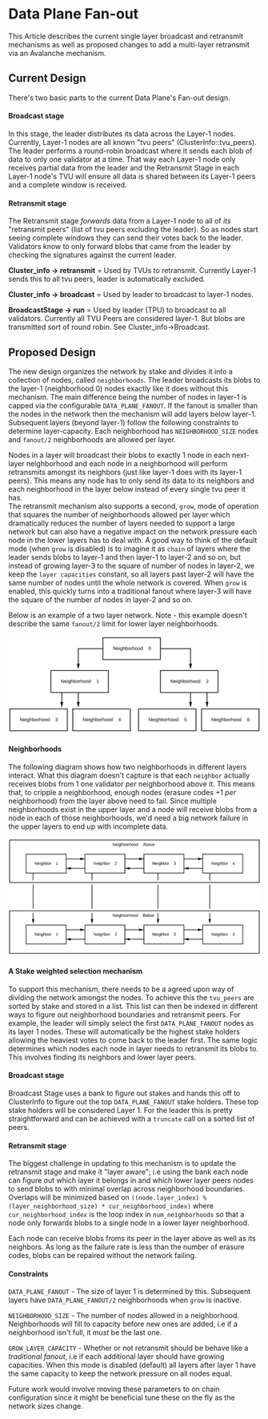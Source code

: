 # Data Plane Fan-out 

This Article describes the current single layer broadcast and retransmit mechanisms as well as proposed changes to add a multi-layer retransmit via an Avalanche mechanism.

## Current Design
There's two basic parts to the current Data Plane's Fan-out design. 

#### Broadcast stage
In this stage, the leader distributes its data across the Layer-1 nodes. Currently, Layer-1 nodes are all known "tvu peers" (ClusterInfo::tvu_peers). 
The leader performs a round-robin broadcast where it sends each blob of data to only one validator at a time. That way each Layer-1 node only receives partial data from the leader and 
the Retransmit Stage in each Layer-1 node's TVU will ensure all data is shared between its Layer-1 peers and a complete window is received.    

#### Retransmit stage  
The Retransmit stage *forwards* data from a Layer-1 node to all of _its_ "retransmit peers" (list of tvu peers excluding the leader). So as nodes start seeing complete windows they can send their votes back to the leader.
Validators know to only forward blobs that came from the leader by checking the signatures against the current leader.   

**Cluster_info -> retransmit** = Used by TVUs to retransmit. Currently Layer-1 sends this to all tvu peers, leader is automatically excluded.

**Cluster_info -> broadcast** = Used by leader to broadcast to layer-1 nodes. 

**BroadcastStage -> run** = Used by leader (TPU) to broadcast to all validators. Currently all TVU Peers are considered layer-1. But blobs are transmitted sort of round robin. See Cluster_info->Broadcast. 

## Proposed Design

The new design organizes the network by stake and divides it into a collection of nodes, called `neighborhoods`. 
The leader broadcasts its blobs to the layer-1 (neighborhood 0) nodes exactly like it does without this mechanism. The main difference being the number of nodes in layer-1 is capped via the configurable `DATA_PLANE_FANOUT`. If the fanout is smaller than the nodes in the network then the mechanism will add layers below layer-1. Subsequent layers (beyond layer-1) follow the following constraints to determine layer-capacity. 
Each neighborhood has `NEIGHBORHOOD_SIZE` nodes and `fanout/2` neighborhoods are allowed per layer. 

Nodes in a layer will broadcast their blobs to exactly 1 node in each next-layer neighborhood and each node in a neighborhood will perform retransmits amongst its neighbors (just like layer-1 does with its layer-1 peers).
This means any node has to only send its data to its neighbors and each neighborhood in the layer below instead of every single tvu peer it has.  
The retransmit mechanism also supports a second, `grow`,  mode of operation that squares the number of neighborhoods allowed per layer which dramatically reduces the number of layers needed to support a large network but can also have a negative impact on the network pressure each node in the lower layers has to deal with.
A good way to think of the default mode (when `grow` is disabled) is to imagine it as `chain` of layers where the leader sends blobs to layer-1 and then layer-1 to layer-2 and so on, but instead of growing layer-3 to the square of number of nodes in layer-2, we keep the `layer capacities` constant, so all layers past layer-2 will have the same number of nodes until the whole network is covered. When `grow` is enabled, this 
quickly turns into a traditional fanout where layer-3 will have the square of the number of nodes in layer-2 and so on.    

Below is an example of a two layer network. Note - this example doesn't describe the same `fanout/2` limit for lower layer neighborhoods.

<img alt="Two layer network" src="img/data-plane.svg" class="center"/>

#### Neighborhoods

The following diagram shows how two neighborhoods in different layers interact. What this diagram doesn't capture
is that each `neighbor` actually receives blobs from 1 one validator _per_ neighborhood above it. This means that, to cripple a neighborhood, enough nodes (erasure codes +1 _per_ neighborhood) from the layer above need to fail. 
Since multiple neighborhoods exist in the upper layer and a node will receive blobs from a node in each of those neighborhoods, we'd need a big network failure in the upper layers to end up with incomplete data.
 
<img alt="Inner workings of a neighborhood" src="img/data-plane-neighborhood.svg" class="center"/>
               
#### A Stake weighted selection mechanism
To support this mechanism, there needs to be a agreed upon way of dividing the network amongst the nodes. To achieve this the `tvu_peers` are sorted by stake and stored in a list. This list can then be indexed in different ways to figure out neighborhood boundaries and retransmit peers.
For example, the leader will simply select the first `DATA_PLANE_FANOUT` nodes as its layer 1 nodes. These will automatically be the highest stake holders allowing the heaviest votes to come back to the leader first. 
The same logic determines which nodes each node in layer needs to retransmit its blobs to. This involves finding its neighbors and lower layer peers.    
 
#### Broadcast stage
Broadcast Stage uses a bank to figure out stakes and hands this off to ClusterInfo to figure out the top `DATA_PLANE_FANOUT` stake holders. 
These top stake holders will be considered Layer 1. For the leader this is pretty straightforward and can be achieved with a `truncate` call on a sorted list of peers. 

#### Retransmit stage
The biggest challenge in updating to this mechanism is to update the retransmit stage and make it "layer aware"; i.e using the bank each node can figure out which layer it belongs in and which lower layer peers nodes to send blobs to with minimal overlap across neighborhood boundaries. 
Overlaps will be minimized based on `((node.layer_index) % (layer_neighborhood_size) * cur_neighborhood_index)` where `cur_neighborhood_index` is the loop index in `num_neighborhoods` so that a node only forwards blobs to a single node in a lower layer neighborhood. 

Each node can receive blobs froms its peer in the layer above as well as its neighbors. As long as the failure rate is less than the number of erasure codes, blobs can be repaired without the network failing. 

#### Constraints
`DATA_PLANE_FANOUT` - The size of layer 1 is determined by this. Subsequent layers have `DATA_PLANE_FANOUT/2` neighborhoods when `grow` is inactive.  

`NEIGHBORHOOD_SIZE` - The number of nodes allowed in a neighborhood. Neighborhoods will fill to capacity before new ones are added, i.e if a neighborhood isn't full, it _must_ be the last one.

`GROW_LAYER_CAPACITY` - Whether or not retransmit should be behave like a _traditional fanout_, i.e if each additional layer should have growing capacities. When this mode is disabled (default) all layers after layer 1 have the same capacity to keep the network pressure on all nodes equal.

Future work would involve moving these parameters to on chain configuration since it might be beneficial tune these on the fly as the network sizes change.  
   
